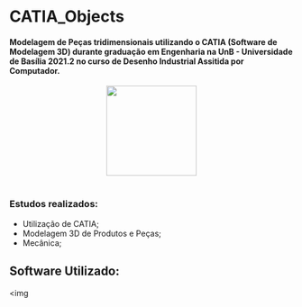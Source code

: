 # CATIA_Objects

<h4> Modelagem de Peças tridimensionais utilizando o CATIA (Software de Modelagem 3D) durante graduação em Engenharia na UnB - Universidade de Basília 2021.2 no curso de Desenho Industrial Assitida por Computador.</h4>

<div align = 'center'>

  <img height = "160" src = "src/Assets/orcLogo.png">

</div>

<br>
<h3> Estudos realizados: </h3>

* Utilização de CATIA;
* Modelagem 3D de Produtos e Peças;
* Mecânica;

## Software Utilizado:

 <img 
